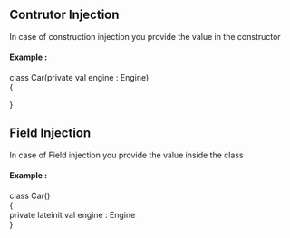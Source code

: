 ## Contrutor Injection 
In case of construction injection you provide the value in the constructor <br />
#### Example : <br />
class Car(private val engine : Engine)<br />
{ <br />

}<br />

## Field Injection 
In case of Field injection you provide the value inside the class <br />
#### Example : <br />
class Car()<br />
{ <br />
private lateinit val engine : Engine <br />
}<br />
